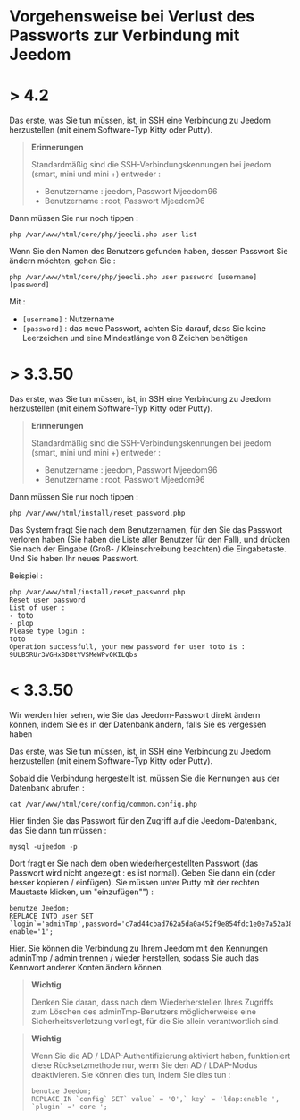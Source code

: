 # Vorgehensweise bei Verlust des Passworts zur Verbindung mit Jeedom

# > 4.2

Das erste, was Sie tun müssen, ist, in SSH eine Verbindung zu Jeedom herzustellen (mit einem Software-Typ Kitty oder Putty).

>**Erinnerungen**
>
>Standardmäßig sind die SSH-Verbindungskennungen bei jeedom (smart, mini und mini +) entweder :
>- Benutzername : jeedom, Passwort Mjeedom96
>- Benutzername : root, Passwort Mjeedom96

Dann müssen Sie nur noch tippen :

````
php /var/www/html/core/php/jeecli.php user list
````

Wenn Sie den Namen des Benutzers gefunden haben, dessen Passwort Sie ändern möchten, gehen Sie : 

````
php /var/www/html/core/php/jeecli.php user password [username] [password]
````

Mit : 
- ``[username]`` : Nutzername
- ``[password]`` : das neue Passwort, achten Sie darauf, dass Sie keine Leerzeichen und eine Mindestlänge von 8 Zeichen benötigen

# > 3.3.50

Das erste, was Sie tun müssen, ist, in SSH eine Verbindung zu Jeedom herzustellen (mit einem Software-Typ Kitty oder Putty).

>**Erinnerungen**
>
>Standardmäßig sind die SSH-Verbindungskennungen bei jeedom (smart, mini und mini +) entweder :
>- Benutzername : jeedom, Passwort Mjeedom96
>- Benutzername : root, Passwort Mjeedom96

Dann müssen Sie nur noch tippen :

````
php /var/www/html/install/reset_password.php
````

Das System fragt Sie nach dem Benutzernamen, für den Sie das Passwort verloren haben (Sie haben die Liste aller Benutzer für den Fall), und drücken Sie nach der Eingabe (Groß- / Kleinschreibung beachten) die Eingabetaste. Und Sie haben Ihr neues Passwort.

Beispiel :

````
php /var/www/html/install/reset_password.php
Reset user password
List of user :
- toto
- plop
Please type login :
toto
Operation successfull, your new password for user toto is : 9ULB5RUr3VGHxBD8tYVSMeWPvOKILQbs
````

# < 3.3.50

Wir werden hier sehen, wie Sie das Jeedom-Passwort direkt ändern können, indem Sie es in der Datenbank ändern, falls Sie es vergessen haben

Das erste, was Sie tun müssen, ist, in SSH eine Verbindung zu Jeedom herzustellen (mit einem Software-Typ Kitty oder Putty).

Sobald die Verbindung hergestellt ist, müssen Sie die Kennungen aus der Datenbank abrufen :

````
cat /var/www/html/core/config/common.config.php
````

Hier finden Sie das Passwort für den Zugriff auf die Jeedom-Datenbank, das Sie dann tun müssen :

````
mysql -ujeedom -p
````

Dort fragt er Sie nach dem oben wiederhergestellten Passwort (das Passwort wird nicht angezeigt : es ist normal). Geben Sie dann ein (oder besser kopieren / einfügen). Sie müssen unter Putty mit der rechten Maustaste klicken, um "einzufügen"") :

````
benutze Jeedom;
REPLACE INTO user SET `login`='adminTmp',password='c7ad44cbad762a5da0a452f9e854fdc1e0e7a52a38015f23f3eab1d80b931dd472634dfac71cd34ebc35d16ab7fb8a90c81f975113d6c7538dc69dd8de9077ec',profils='admin', enable='1';
````

Hier. Sie können die Verbindung zu Ihrem Jeedom mit den Kennungen adminTmp / admin trennen / wieder herstellen, sodass Sie auch das Kennwort anderer Konten ändern können.

>**Wichtig**
>
>Denken Sie daran, dass nach dem Wiederherstellen Ihres Zugriffs zum Löschen des adminTmp-Benutzers möglicherweise eine Sicherheitsverletzung vorliegt, für die Sie allein verantwortlich sind.

>**Wichtig**
>
> Wenn Sie die AD / LDAP-Authentifizierung aktiviert haben, funktioniert diese Rücksetzmethode nur, wenn Sie den AD / LDAP-Modus deaktivieren. Sie können dies tun, indem Sie dies tun :
>````
>benutze Jeedom;
>REPLACE IN `config` SET` value` = '0',` key` = 'ldap:enable ', `plugin` =' core ';
>````
